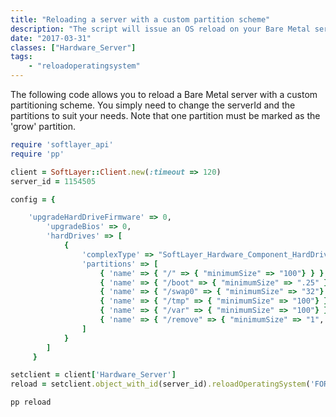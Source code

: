 ```yaml
---
title: "Reloading a server with a custom partition scheme"
description: "The script will issue an OS reload on your Bare Metal server with a custom partition scheme."
date: "2017-03-31"
classes: ["Hardware_Server"]
tags:
    - "reloadoperatingsystem"
---
```


The following code allows you to reload a Bare Metal server with a custom partitioning scheme. You simply need to change the serverId and the partitions to suit your needs. Note that one partition must be marked as the 'grow' partition.

```ruby
require 'softlayer_api'
require 'pp'

client = SoftLayer::Client.new(:timeout => 120)
server_id = 1154505

config = { 

    'upgradeHardDriveFirmware' => 0,
        'upgradeBios' => 0,
        'hardDrives' => [
            {
                'complexType' => "SoftLayer_Hardware_Component_HardDrive",
                'partitions' => [
                    { 'name' => { "/" => { "minimumSize" => "100"} } },
                    { 'name' => { "/boot" => { "minimumSize" => ".25" } } },
                    { 'name' => { "/swap0" => { "minimumSize" => "32"} } },
                    { 'name' => { "/tmp" => { "minimumSize" => "100"} } },
                    { 'name' => { "/var" => { "minimumSize" => "100"} } },
                    { 'name' => { "/remove" => { "minimumSize" => "1", "grow" => "1" } } } 
                ]
            }
        ]
     }

setclient = client['Hardware_Server']
reload = setclient.object_with_id(server_id).reloadOperatingSystem('FORCE', config)

pp reload

```